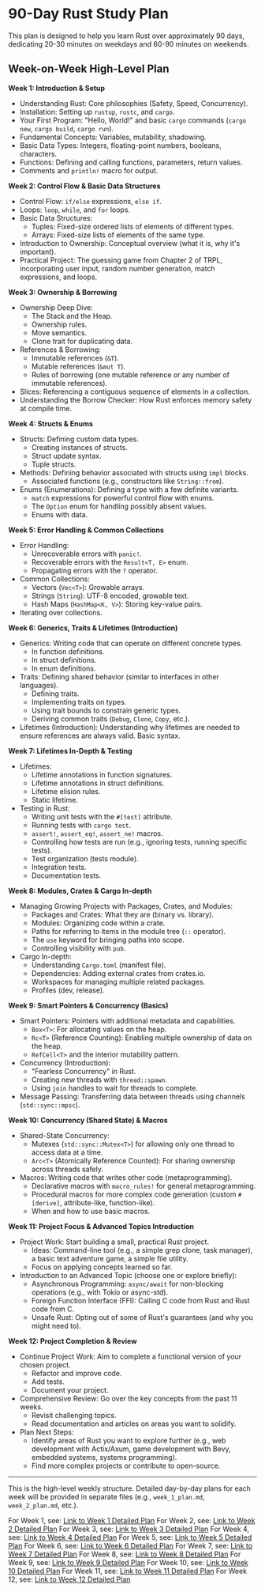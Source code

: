 # 90-Day Rust Study Plan

This plan is designed to help you learn Rust over approximately 90 days, dedicating 20-30 minutes on weekdays and 60-90 minutes on weekends.

## Week-on-Week High-Level Plan

**Week 1: Introduction & Setup**

- Understanding Rust: Core philosophies (Safety, Speed, Concurrency).
- Installation: Setting up `rustup`, `rustc`, and `cargo`.
- Your First Program: "Hello, World!" and basic `cargo` commands (`cargo new`, `cargo build`, `cargo run`).
- Fundamental Concepts: Variables, mutability, shadowing.
- Basic Data Types: Integers, floating-point numbers, booleans, characters.
- Functions: Defining and calling functions, parameters, return values.
- Comments and `println!` macro for output.

**Week 2: Control Flow & Basic Data Structures**

- Control Flow: `if/else` expressions, `else if`.
- Loops: `loop`, `while`, and `for` loops.
- Basic Data Structures:
  - Tuples: Fixed-size ordered lists of elements of different types.
  - Arrays: Fixed-size lists of elements of the same type.
- Introduction to Ownership: Conceptual overview (what it is, why it's important).
- Practical Project: The guessing game from Chapter 2 of TRPL, incorporating user input, random number generation, match expressions, and loops.

**Week 3: Ownership & Borrowing**

- Ownership Deep Dive:
  - The Stack and the Heap.
  - Ownership rules.
  - Move semantics.
  - Clone trait for duplicating data.
- References & Borrowing:
  - Immutable references (`&T`).
  - Mutable references (`&mut T`).
  - Rules of borrowing (one mutable reference or any number of immutable references).
- Slices: Referencing a contiguous sequence of elements in a collection.
- Understanding the Borrow Checker: How Rust enforces memory safety at compile time.

**Week 4: Structs & Enums**

- Structs: Defining custom data types.
  - Creating instances of structs.
  - Struct update syntax.
  - Tuple structs.
- Methods: Defining behavior associated with structs using `impl` blocks.
  - Associated functions (e.g., constructors like `String::from`).
- Enums (Enumerations): Defining a type with a few definite variants.
  - `match` expressions for powerful control flow with enums.
  - The `Option` enum for handling possibly absent values.
  - Enums with data.

**Week 5: Error Handling & Common Collections**

- Error Handling:
  - Unrecoverable errors with `panic!`.
  - Recoverable errors with the `Result<T, E>` enum.
  - Propagating errors with the `?` operator.
- Common Collections:
  - Vectors (`Vec<T>`): Growable arrays.
  - Strings (`String`): UTF-8 encoded, growable text.
  - Hash Maps (`HashMap<K, V>`): Storing key-value pairs.
- Iterating over collections.

**Week 6: Generics, Traits & Lifetimes (Introduction)**

- Generics: Writing code that can operate on different concrete types.
  - In function definitions.
  - In struct definitions.
  - In enum definitions.
- Traits: Defining shared behavior (similar to interfaces in other languages).
  - Defining traits.
  - Implementing traits on types.
  - Using trait bounds to constrain generic types.
  - Deriving common traits (`Debug`, `Clone`, `Copy`, etc.).
- Lifetimes (Introduction): Understanding why lifetimes are needed to ensure references are always valid. Basic syntax.

**Week 7: Lifetimes In-Depth & Testing**

- Lifetimes:
  - Lifetime annotations in function signatures.
  - Lifetime annotations in struct definitions.
  - Lifetime elision rules.
  - Static lifetime.
- Testing in Rust:
  - Writing unit tests with the `#[test]` attribute.
  - Running tests with `cargo test`.
  - `assert!`, `assert_eq!`, `assert_ne!` macros.
  - Controlling how tests are run (e.g., ignoring tests, running specific tests).
  - Test organization (tests module).
  - Integration tests.
  - Documentation tests.

**Week 8: Modules, Crates & Cargo In-depth**

- Managing Growing Projects with Packages, Crates, and Modules:
  - Packages and Crates: What they are (binary vs. library).
  - Modules: Organizing code within a crate.
  - Paths for referring to items in the module tree (`::` operator).
  - The `use` keyword for bringing paths into scope.
  - Controlling visibility with `pub`.
- Cargo In-depth:
  - Understanding `Cargo.toml` (manifest file).
  - Dependencies: Adding external crates from crates.io.
  - Workspaces for managing multiple related packages.
  - Profiles (dev, release).

**Week 9: Smart Pointers & Concurrency (Basics)**

- Smart Pointers: Pointers with additional metadata and capabilities.
  - `Box<T>`: For allocating values on the heap.
  - `Rc<T>` (Reference Counting): Enabling multiple ownership of data on the heap.
  - `RefCell<T>` and the interior mutability pattern.
- Concurrency (Introduction):
  - "Fearless Concurrency" in Rust.
  - Creating new threads with `thread::spawn`.
  - Using `join` handles to wait for threads to complete.
- Message Passing: Transferring data between threads using channels (`std::sync::mpsc`).

**Week 10: Concurrency (Shared State) & Macros**

- Shared-State Concurrency:
  - Mutexes (`std::sync::Mutex<T>`) for allowing only one thread to access data at a time.
  - `Arc<T>` (Atomically Reference Counted): For sharing ownership across threads safely.
- Macros: Writing code that writes other code (metaprogramming).
  - Declarative macros with `macro_rules!` for general metaprogramming.
  - Procedural macros for more complex code generation (custom `#[derive]`, attribute-like, function-like).
  - When and how to use basic macros.

**Week 11: Project Focus & Advanced Topics Introduction**

- Project Work: Start building a small, practical Rust project.
  - Ideas: Command-line tool (e.g., a simple grep clone, task manager), a basic text adventure game, a simple file utility.
  - Focus on applying concepts learned so far.
- Introduction to an Advanced Topic (choose one or explore briefly):
  - Asynchronous Programming: `async/await` for non-blocking operations (e.g., with Tokio or async-std).
  - Foreign Function Interface (FFI): Calling C code from Rust and Rust code from C.
  - Unsafe Rust: Opting out of some of Rust's guarantees (and why you might need to).

**Week 12: Project Completion & Review**

- Continue Project Work: Aim to complete a functional version of your chosen project.
  - Refactor and improve code.
  - Add tests.
  - Document your project.
- Comprehensive Review: Go over the key concepts from the past 11 weeks.
  - Revisit challenging topics.
  - Read documentation and articles on areas you want to solidify.
- Plan Next Steps:
  - Identify areas of Rust you want to explore further (e.g., web development with Actix/Axum, game development with Bevy, embedded systems, systems programming).
  - Find more complex projects or contribute to open-source.

---

This is the high-level weekly structure. Detailed day-by-day plans for each week will be provided in separate files (e.g., `week_1_plan.md`, `week_2_plan.md`, etc.).

For Week 1, see: [Link to Week 1 Detailed Plan](./week_1_plan.md)
For Week 2, see: [Link to Week 2 Detailed Plan](./week_2_plan.md)
For Week 3, see: [Link to Week 3 Detailed Plan](./week_3_plan.md)
For Week 4, see: [Link to Week 4 Detailed Plan](./week_4_plan.md)
For Week 5, see: [Link to Week 5 Detailed Plan](./week_5_plan.md)
For Week 6, see: [Link to Week 6 Detailed Plan](./week_6_plan.md)
For Week 7, see: [Link to Week 7 Detailed Plan](./week_7_plan.md)
For Week 8, see: [Link to Week 8 Detailed Plan](./week_8_plan.md)
For Week 9, see: [Link to Week 9 Detailed Plan](./week_9_plan.md)
For Week 10, see: [Link to Week 10 Detailed Plan](./week_10_plan.md)
For Week 11, see: [Link to Week 11 Detailed Plan](./week_11_plan.md)
For Week 12, see: [Link to Week 12 Detailed Plan](./week_12_plan.md)
